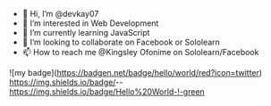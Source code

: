 - 👋 Hi, I’m @devkay07
- 👀 I’m interested in Web Development
- 🌱 I’m currently learning JavaScript
- 💞️ I’m looking to collaborate on Facebook or Sololearn
- 📫 How to reach me @Kingsley Ofonime on Sololearn/Facebook

<!---
devkay07/devkay07 is a ✨ special ✨ repository because its `README.md` (this file) appears on your GitHub profile.
You can click the Preview link to take a look at your changes.
--->

!\[my badge\](https://badgen.net/badge/hello/world/red?icon=twitter)
https://img.shields.io/badge/<LABEL>-<MESSAGE>-<COLOR>
https://img.shields.io/badge/Hello%20World-!-green

